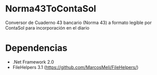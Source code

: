 # Norma43ToContaSol
Conversor de Cuaderno 43 bancario (Norma 43) a formato legible por ContaSol para incorporación en el diario

# Dependencias
 - .Net Framework 2.0
 - FileHelpers 3.1 (https://github.com/MarcosMeli/FileHelpers/)
